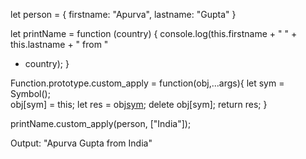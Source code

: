 <!-- //apply accepts arguments as an array -->

let person = {
  firstname: "Apurva",
  lastname: "Gupta"
}

let printName = function (country) {
  console.log(this.firstname + " " + this.lastname + " from " 
  + country);
}

Function.prototype.custom_apply = function(obj,...args){
  let sym = Symbol();                                     
  obj[sym] = this;
  let res = obj[sym](...args[0]); 
  delete obj[sym];
  return res;
}

printName.custom_apply(person, ["India"]);

Output: 
"Apurva Gupta from India"